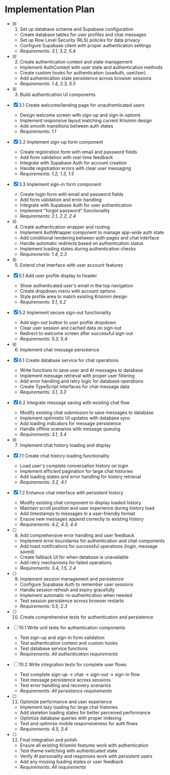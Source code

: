 # Implementation Plan

- [x] 1. Set up database schema and Supabase configuration
  - Create database tables for user profiles and chat messages
  - Set up Row Level Security (RLS) policies for data privacy
  - Configure Supabase client with proper authentication settings
  - _Requirements: 3.1, 3.2, 5.4_

- [x] 2. Create authentication context and state management
  - Implement AuthContext with user state and authentication methods
  - Create custom hooks for authentication (useAuth, useUser)
  - Add authentication state persistence across browser sessions
  - _Requirements: 1.4, 2.3, 5.5_

- [x] 3. Build authentication UI components
- [x] 3.1 Create welcome/landing page for unauthenticated users
  - Design welcome screen with sign-up and sign-in options
  - Implement responsive layout matching current Krismini design
  - Add smooth transitions between auth states
  - _Requirements: 1.1_

- [x] 3.2 Implement sign-up form component
  - Create registration form with email and password fields
  - Add form validation with real-time feedback
  - Integrate with Supabase Auth for account creation
  - Handle registration errors with clear user messaging
  - _Requirements: 1.2, 1.3, 1.5_

- [x] 3.3 Implement sign-in form component
  - Create login form with email and password fields
  - Add form validation and error handling
  - Integrate with Supabase Auth for user authentication
  - Implement "forgot password" functionality
  - _Requirements: 2.1, 2.2, 2.4_

- [x] 4. Create authentication wrapper and routing
  - Implement AuthWrapper component to manage app-wide auth state
  - Add conditional rendering between auth pages and chat interface
  - Handle automatic redirects based on authentication status
  - Implement loading states during authentication checks
  - _Requirements: 1.4, 2.3_

- [x] 5. Extend chat interface with user account features
- [x] 5.1 Add user profile display to header
  - Show authenticated user's email in the top navigation
  - Create dropdown menu with account options
  - Style profile area to match existing Krismini design
  - _Requirements: 5.1, 5.2_

- [x] 5.2 Implement secure sign-out functionality
  - Add sign-out button to user profile dropdown
  - Clear user session and cached data on sign-out
  - Redirect to welcome screen after successful sign-out
  - _Requirements: 5.3, 5.4_

- [x] 6. Implement chat message persistence
- [x] 6.1 Create database service for chat operations
  - Write functions to save user and AI messages to database
  - Implement message retrieval with proper user filtering
  - Add error handling and retry logic for database operations
  - Create TypeScript interfaces for chat message data
  - _Requirements: 3.1, 3.3_

- [x] 6.2 Integrate message saving with existing chat flow
  - Modify existing chat submission to save messages to database
  - Implement optimistic UI updates with database sync
  - Add loading indicators for message persistence
  - Handle offline scenarios with message queuing
  - _Requirements: 3.1, 3.4_

- [x] 7. Implement chat history loading and display
- [x] 7.1 Create chat history loading functionality
  - Load user's complete conversation history on login
  - Implement efficient pagination for large chat histories
  - Add loading states and error handling for history retrieval
  - _Requirements: 3.2, 4.1_

- [x] 7.2 Enhance chat interface with persistent history
  - Modify existing chat component to display loaded history
  - Maintain scroll position and user experience during history load
  - Add timestamps to messages in a user-friendly format
  - Ensure new messages append correctly to existing history
  - _Requirements: 4.2, 4.3, 4.4_

- [ ] 8. Add comprehensive error handling and user feedback
  - Implement error boundaries for authentication and chat components
  - Add toast notifications for successful operations (login, message saved)
  - Create fallback UI for when database is unavailable
  - Add retry mechanisms for failed operations
  - _Requirements: 3.4, 1.5, 2.4_

- [ ] 9. Implement session management and persistence
  - Configure Supabase Auth to remember user sessions
  - Handle session refresh and expiry gracefully
  - Implement automatic re-authentication when needed
  - Test session persistence across browser restarts
  - _Requirements: 5.5, 2.3_

- [ ] 10. Create comprehensive tests for authentication and persistence
- [ ] 10.1 Write unit tests for authentication components
  - Test sign-up and sign-in form validation
  - Test authentication context and custom hooks
  - Test database service functions
  - _Requirements: All authentication requirements_

- [ ] 10.2 Write integration tests for complete user flows
  - Test complete sign-up → chat → sign-out → sign-in flow
  - Test message persistence across sessions
  - Test error handling and recovery scenarios
  - _Requirements: All persistence requirements_

- [ ] 11. Optimize performance and user experience
  - Implement lazy loading for large chat histories
  - Add skeleton loading states for better perceived performance
  - Optimize database queries with proper indexing
  - Test and optimize mobile responsiveness for auth flows
  - _Requirements: 4.5, 3.4_

- [ ] 12. Final integration and polish
  - Ensure all existing Krismini features work with authentication
  - Test theme switching with authenticated state
  - Verify AI personality and responses work with persistent users
  - Add any missing loading states or user feedback
  - _Requirements: All requirements_